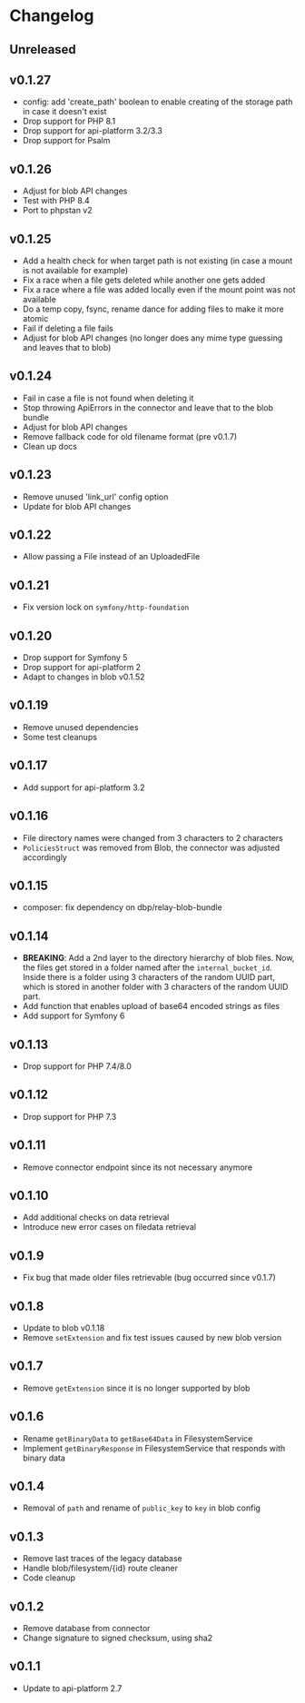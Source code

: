 # Changelog

## Unreleased

## v0.1.27

* config: add 'create_path' boolean to enable creating of the storage path in case it doesn't exist
* Drop support for PHP 8.1
* Drop support for api-platform 3.2/3.3
* Drop support for Psalm

## v0.1.26

* Adjust for blob API changes
* Test with PHP 8.4
* Port to phpstan v2

## v0.1.25

* Add a health check for when target path is not existing (in case a mount is not available for example)
* Fix a race when a file gets deleted while another one gets added
* Fix a race where a file was added locally even if the mount point was not available
* Do a temp copy, fsync, rename dance for adding files to make it more atomic
* Fail if deleting a file fails
* Adjust for blob API changes (no longer does any mime type guessing and leaves that to blob)

## v0.1.24

* Fail in case a file is not found when deleting it
* Stop throwing ApiErrors in the connector and leave that to the blob bundle
* Adjust for blob API changes
* Remove fallback code for old filename format (pre v0.1.7)
* Clean up docs

## v0.1.23
* Remove unused 'link_url' config option
* Update for blob API changes

## v0.1.22
* Allow passing a File instead of an UploadedFile

## v0.1.21
* Fix version lock on `symfony/http-foundation`

## v0.1.20
* Drop support for Symfony 5
* Drop support for api-platform 2
* Adapt to changes in blob v0.1.52

## v0.1.19
* Remove unused dependencies
* Some test cleanups

## v0.1.17
* Add support for api-platform 3.2

## v0.1.16
* File directory names were changed from 3 characters to 2 characters
* `PoliciesStruct` was removed from Blob, the connector was adjusted accordingly

## v0.1.15
* composer: fix dependency on dbp/relay-blob-bundle

## v0.1.14
* **BREAKING**: Add a 2nd layer to the directory hierarchy of blob files. Now, the files get stored in a folder named after the `internal_bucket_id`. Inside there is a folder using 3 characters of the random UUID part, which is stored in another folder with 3 characters of the random UUID part.
* Add function that enables upload of base64 encoded strings as files
* Add support for Symfony 6

## v0.1.13
* Drop support for PHP 7.4/8.0

## v0.1.12
* Drop support for PHP 7.3

## v0.1.11
* Remove connector endpoint since its not necessary anymore

## v0.1.10
* Add additional checks on data retrieval
* Introduce new error cases on filedata retrieval

## v0.1.9
* Fix bug that made older files retrievable (bug occurred since v0.1.7)

## v0.1.8
* Update to blob v0.1.18
* Remove `setExtension` and fix test issues caused by new blob version

## v0.1.7
* Remove `getExtension` since it is no longer supported by blob

## v0.1.6
* Rename `getBinaryData` to `getBase64Data` in FilesystemService
* Implement `getBinaryResponse` in FilesystemService that responds with binary data

## v0.1.4
* Removal of `path` and rename of `public_key` to `key` in blob config

## v0.1.3
* Remove last traces of the legacy database
* Handle blob/filesystem/{id} route cleaner
* Code cleanup

## v0.1.2
* Remove database from connector
* Change signature to signed checksum, using sha2

## v0.1.1

* Update to api-platform 2.7